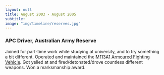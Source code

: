 ```yaml
---
layout: null
title: August 2003 - August 2005
subtitle:
image: "img/timeline/reserves.jpg"
---
```

### APC Driver, Australian Army Reserve
Joined for part-time work while studying at university, and to try something a bit different. Operated and maintained the [M113A1 Armoured Fighting Vehicle](https://en.wikipedia.org/wiki/M113_armored_personnel_carrier). Got yelled at and fired/detonated/drove countless different weapons. Won a marksmanship award.

